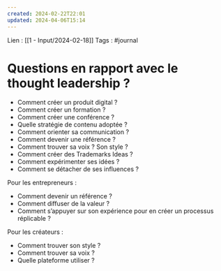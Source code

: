 ```yaml
---
created: 2024-02-22T22:01
updated: 2024-04-06T15:14
---
```

Lien : [[1 - Input/2024-02-18]]
Tags : #journal 

# Questions en rapport avec le thought leadership ?

- Comment créer un produit digital ?
- Comment créer un formation ?
- Comment créer une conférence ?
- Quelle stratégie de contenu adoptée ?
- Comment orienter sa communication ?
- Comment devenir une référence ?
- Comment trouver sa voix ? Son style ?
- Comment créer des Trademarks Ideas ?
- Comment expérimenter ses idées ?
- Comment se détacher de ses influences ?

Pour les entrepreneurs : 
- Comment devenir un référence ?
- Comment diffuser de la valeur ?
- Comment s’appuyer sur son expérience pour en créer un processus réplicable ?

Pour les créateurs : 
- Comment trouver son style ?
- Comment trouver sa voix ?
- Quelle plateforme utiliser ?